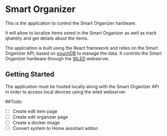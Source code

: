 # Smart Organizer

This is the application to control the Smart Organizer hardware.

It will allow to localize items sored in the Smart Organizer as well as track qhantity and get details about the items.

The applciation is built using the React framework and relies on the Smart Organizer API, based on [pouchDB](https://www.google.com/url?sa=t&rct=j&q=&esrc=s&source=web&cd=&cad=rja&uact=8&ved=2ahUKEwj3wML3w86CAxVUHTQIHaUmAWkQFnoECAcQAQ&url=https%3A%2F%2Fpouchdb.com%2F&usg=AOvVaw3fokzC69KCDcZlHARhjSXx&opi=89978449) to manage the data. It controls the Smart Organizer hardware through the [WLED](https://kno.wled.ge) webserver.

## Getting Started

The application must be hosted locally along with the Smart Organizer API in order to access local devices using the wled webserver.

##Todo:

- [ ] Create edit item page
- [ ] Create edit organizer page
- [ ] Create a docker image
- [ ] Convert system to Home assistant addon
